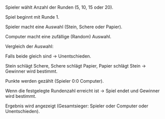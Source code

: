 Spieler wählt Anzahl der Runden (5, 10, 15 oder 20).

Spiel beginnt mit Runde 1.

Spieler macht eine Auswahl (Stein, Schere oder Papier).

Computer macht eine zufällige (Random) Auswahl.

Vergleich der Auswahl:

Falls beide gleich sind → Unentschieden.

Stein schlägt Schere, Schere schlägt Papier, Papier schlägt Stein → Gewinner wird bestimmt.

Punkte werden gezählt (Spieler 0:0 Computer).

Wenn die festgelegte Rundenzahl erreicht ist → Spiel endet und Gewinner wird bestimmt.

Ergebnis wird angezeigt (Gesamtsieger: Spieler oder Computer oder Unentschieden).